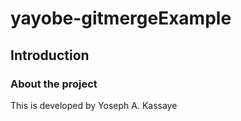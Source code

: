 # yayobe-gitmergeExample
## Introduction
### About the project
This is developed by Yoseph A. Kassaye
